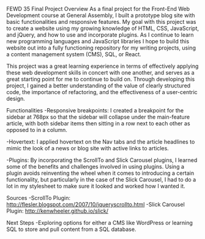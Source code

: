 FEWD 35 Final Project Overview
As a final project for the Front-End Web Development course at General Assembly, I built a prototype blog site with basic functionalities and responsive features. My goal with this project was to create a website using my growing knowledge of HTML, CSS, JavaScript, and jQuery, and how to use and incorporate plugins. As I continue to learn new programming languages and JavaScript libraries I hope to build this website out into a fully functioning repository for my writing projects, using a content management system (CMS), SQL, or React. 

This project was a great learning experience in terms of effectively applying these web development skills in concert with one another, and serves as a great starting point for me to continue to build on. Through developing this project, I gained a better understanding of the value of clearly structured code, the importance of refactoring, and the effectiveness of a user-centric design.

Functionalities
-Responsive breakpoints: I created a breakpoint for the sidebar at 768px so that the sidebar will collapse under the main-feature article, with both sidebar items then sitting in a row next to each other as opposed to in a column.

-Hovertext: I applied hovertext on the Nav tabs and the article headlines to mimic the look of a news or blog site with active links to articles. 

-Plugins: By incorporating the ScrollTo and Slick Carousel plugins, I learned some of the benefits and challenges involved in using plugins. Using a plugin avoids reinventing the wheel when it comes to introducing a certain functionality, but particularly in the case of the Slick Carousel, I had to do a lot in my stylesheet to make sure it looked and worked how I wanted it.

Sources
-ScrollTo Plugin: http://flesler.blogspot.com/2007/10/jqueryscrollto.html
-Slick Carousel Plugin: http://kenwheeler.github.io/slick/

Next Steps
-Exploring options for either a CMS like WordPress or learning SQL to store and pull content from a SQL database.
